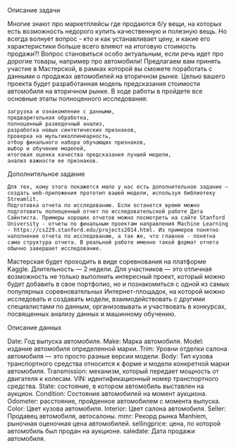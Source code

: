 Описание задачи

Многие знают про маркетплейсы где продаются б/у вещи, на которых есть возможность недорого купить качественную и полезную вещь. Но всегда волнует вопрос - кто и как устанавливает цену, и какие его характеристики больше всего влияют на итоговую стоимость продажи?! Вопрос становиться особо актуальным, если речь идет про дорогие товары, например про автомобили!
Предлагаем вам принять участие в Мастерской, в рамках которой вы сможете поработать с данными о продажах автомобилей на вторичном рынке. Целью вашего проекта будет разработанная модель предсказания стоимости автомобиля на вторичном рынке.
В ходе работы в пройдете все основные этапы полноценного исследования:

    загрузка и ознакомление с данными,
    предварительная обработка,
    полноценный разведочный анализ,
    разработка новых синтетических признаков,
    проверка на мультиколлинеарность,
    отбор финального набора обучающих признаков,
    выбор и обучение моделей,
    итоговая оценка качества предсказания лучшей модели,
    анализ важности ее признаков.

Дополнительное задание

    Для тех, кому этого покажется мало у нас есть дополнительное задание — создать web-приложения прототип вашей модели, используя библиотеку Streamlit.
    Подготовка отчета по исследованию. Если останется время можно подготовить полноценный отчет по исследовательской работе Дата Сайнтиста. Примеры хороших отчетов можно посмотреть на сайте Stanford University - отчеты по финальным проектам направления Machine Learning - https://cs229.stanford.edu/projects2014.html. Из примеров понятно наполнение отчета по исследованию, а так же, что главное - понятна сама структура отчета. В реальной работе именно такой формат отчета обычно завершает исследование.

Мастерская будет проходить в виде соревнования на платформе Kaggle. Длительность — 2 недели. Для участников — это отличная возможность не только выполнить интересный проект, который можно будет добавить в свое портфолио, но и познакомиться с одной из самых популярных соревновательных Интернет-площадок, на которой можно исследовать и создавать модели, взаимодействовать с другими специалистами по данным, организовывать и участвовать в конкурсах, посвященных анализу данных и машинному обучению.

Описание данных

Date: Год выпуска автомобиля.
Make: Марка автомобиля.
Model: издание автомобиля определенной марки.
Trim: Уровни отделки салона автомобиля — это просто разные версии модели.
Body: Тип кузова транспортного средства относится к форме и модели конкретной марки автомобиля.
Transmission: механизм, который передает мощность от двигателя к колесам.
VIN: идентификационный номер транспортного средства.
State: состояние, в котором автомобиль выставлен на аукцион.
Condition: Состояние автомобилей на момент аукциона.
Odometer: расстояние, пройденное автомобилем с момента выпуска.
Color: Цвет кузова автомобиля.
Interior: Цвет салона автомобиля.
Seller: Продавец автомобиля, автосалоны.
mmr: Рекорд рынка Manhiem, рыночная оценочная цена автомобилей.
sellingprice: цена, по которой автомобиль был продан на аукционе.
saledate: Дата продажи автомобиля.